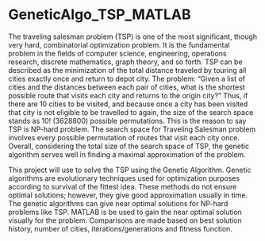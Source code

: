 # GeneticAlgo_TSP_MATLAB
The traveling salesman problem (TSP) is one of the most significant, though very hard, combinatorial optimization problem. It is the fundamental problem in the fields of computer science, engineering, operations research, discrete mathematics, graph theory, and so forth. 
TSP can be described as the minimization of the total distance traveled by touring all cities exactly once and return to depot city.  The problem: “Given a list of cities and the distances between each pair of cities, what is the shortest possible route that visits each city and returns to the origin city?” 
Thus, if there are 10 cities to be visited, and because once a city has been visited that city is not eligible to be travelled to again, the size of the search space stands as 10! (3628800) possible permutations. 
This is the reason to say TSP is NP-hard problem. The search space for Traveling Salesman problem involves every possible permutation of routes that visit each city once. Overall, considering the total size of the search space of TSP, the genetic algorithm serves well in finding a maximal approximation of the problem.  

This project will use to solve the TSP using the Genetic Algorithm. Genetic algorithms are evolutionary techniques used for optimization purposes according to survival of the fittest idea. These methods do not ensure optimal solutions; however, they give good approximation usually in time. 
The genetic algorithms can give near optimal solutions for NP-hard problems like TSP. MATLAB is be used to gain the near optimal solution visually for the problem. Comparisons are made based on best solution history, number of cities, iterations/generations and fitness function.

